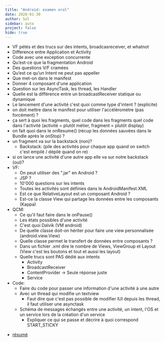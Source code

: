 ```yaml
---
title: "Android: examen oral"
date: 2020-01-30
author: Sol
sidebar: auto
project: false
hide: true
---
```


<Spoiler tag="spoiler">

* VF pétés et des trucs sur des intents, broadcasreceiver, et whatnot
* Difference entre Application et Activity
* Code avec une exception concurrente
* Qu’est-ce que la fragmentation Android
* Des questions V/F cramées
* Qu’est ce qu’un Intent ne peut pas appeller
* Que met-on dans le manifest
* Donner 4 composant d'une application
* Question sur les AsyncTask, les thread, les Handler
* Quelle est la différence entre un broadcastReceiver statique ou dynamique
* Le lancement d'une activité c'est quoi comme type d'intent ?  (explicite)
* on doit mettre dans le manifest pour utiliser l'accéléromètre (pas forcément) ?
* ça sert à quoi les fragments, quel code dans les fragments quel code dans l'activité (activité = plutôt métier, fragment = plutôt display)
* on fait quoi dans le onResume()  (récup les données sauvées dans le Bundle après le onStop) ?
* un fragment va sur la backstack (non)?
  * Backstack: (pile des activités pour chaque app quand on switch c'est empilé / dépilé quand on re)
* si on lance une activité d'une autre app elle va sur notre backstack (oui)?
* VF:
    * On peut utiliser des ".jar" en Android ?
    * JSP ?
    * 10'000 questions sur les intents
    * Toutes les activités sont définies dans le AndroidManifest.XML
    * Est ce que RelativeLayout est un composant Android ?
    * Est-ce la classe View qui partage les données entre les composants (Kappa)
* QCM:
    * Ce qu'il faut faire dans le onPause()
    * Les états possibles d'une activité
    * C'est quoi Dalvik (VM android)
    * De quelle classe doit-on hériter pour faire une view personnalisée (android.view.View)
    * Quelle classe permet le transfert de données entre composants ?
    * Dans un fichier .xml dire le nombre de Views, ViewGroup et Layout (View c'est les boutons et tout et aussi les layout)
    * Quelle trucs sont PAS dédié aux intents
        * Activity
        * BroadcastReceiver
        * ContentProvider → Seule réponse juste
        * Service
* Code:
    * Faire du code pour passer une information d'une activité à une autre
    * Avec un thread qui modifie un textview
        * Faut dire que c'est pas possible de modifier lUI depuis les thread, il faut utiliser une asynctask
    * Schéma de messages échangés entre une activité, un intent, l'OS et un service lors de la création d'un service
        * Expliquer ce qui se passe et décrire à quoi correspond START_STICKY

</Spoiler>


* [résumé](https://hackmd.io/C6sqAUv7QIO89qwQUqdCcA)


